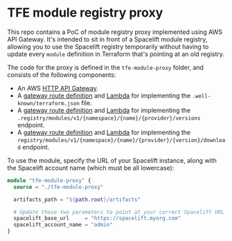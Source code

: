 # TFE module registry proxy

This repo contains a PoC of module registry proxy implemented using AWS API Gateway. It's intended to sit in front of a Spacelift module registry, allowing you to use the Spacelift registry temporarily without having to update every `module` definition in Terraform that's pointing at an old registry.

The code for the proxy is defined in the `tfe-module-proxy` folder, and consists of the following components:

- An AWS [HTTP API Gateway](./tfe-module-proxy/apigw.tf).
- A [gateway route definition](./tfe-module-proxy/terraform-json.tf) and [Lambda](./tfe-module-proxy/terraform-json.mjs) for implementing the `.well-known/terraform.json` file.
- A [gateway route definition](./tfe-module-proxy/list-versions.tf) and [Lambda](./tfe-module-proxy/list-versions.mjs) for implementing the `.registry/modules/v1/{namespace}/{name}/{provider}/versions` endpoint.
- A [gateway route definition](./tfe-module-proxy/get-version-download-url.tf) and [Lambda](./tfe-module-proxy/get-version-download-url.mjs) for implementing the `registry/modules/v1/{namespace}/{name}/{provider}/{version}/download` endpoint.

To use the module, specify the URL of your Spacelift instance, along with the Spacelift account name (which must be all lowercase):

```terraform
module "tfe-module-proxy" {
  source = "./tfe-module-proxy"

  artifacts_path = "${path.root}/artifacts"

  # Update these two parameters to point at your correct Spacelift URL and account name
  spacelift_base_url     = "https://spacelift.myorg.com"
  spacelift_account_name = "admin"
}
```
